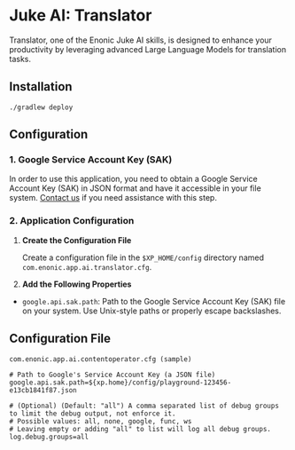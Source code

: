 # Juke AI: Translator

Translator, one of the Enonic Juke AI skills, is designed to enhance your productivity by leveraging advanced Large Language Models for translation tasks.

## Installation

```shell
./gradlew deploy
```

## Configuration

### 1. Google Service Account Key (SAK)

In order to use this application, you need to obtain a Google Service Account Key (SAK) in JSON format and have it accessible in your file system. [Contact us](https://www.enonic.com/company/contact-us) if you need assistance with this step.

### 2. Application Configuration

1. **Create the Configuration File**

   Create a configuration file in the `$XP_HOME/config` directory named `com.enonic.app.ai.translator.cfg`.

2. **Add the Following Properties**

- `google.api.sak.path`: Path to the Google Service Account Key (SAK) file on your system. Use Unix-style paths or properly escape backslashes.

## Configuration File

`com.enonic.app.ai.contentoperator.cfg (sample)`
```properties
# Path to Google's Service Account Key (a JSON file)
google.api.sak.path=${xp.home}/config/playground-123456-e13cb1841f87.json

# (Optional) (Default: "all") A comma separated list of debug groups to limit the debug output, not enforce it.
# Possible values: all, none, google, func, ws
# Leaving empty or adding "all" to list will log all debug groups.
log.debug.groups=all
```
